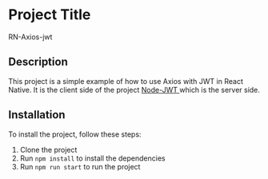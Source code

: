 # Project Title

RN-Axios-jwt

## Description

This project is a simple example of how to use Axios with JWT in React Native.
It is the client side of the project [Node-JWT ](https://github.com/walterayiego/jwt-getting-started) which is the server side.

## Installation

To install the project, follow these steps:

1. Clone the project
2. Run `npm install` to install the dependencies
3. Run `npm run start` to run the project
